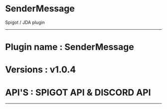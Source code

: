 # SenderMessage
Spigot / JDA plugin
____________________________

# Plugin name : SenderMessage

# Versions : v1.0.4

# API'S : SPIGOT API & DISCORD API
____________________________

